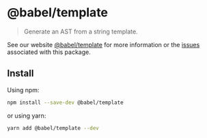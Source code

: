 # @babel/template

> Generate an AST from a string template.

See our website [@babel/template](https://babeljs.io/docs/babel-template) for more information or
the [issues](https://github.com/babel/babel/issues?utf8=%E2%9C%93&q=is%3Aissue+label%3A%22pkg%3A%20template%22+is%3Aopen)
associated with this package.

## Install

Using npm:

```sh
npm install --save-dev @babel/template
```

or using yarn:

```sh
yarn add @babel/template --dev
```
